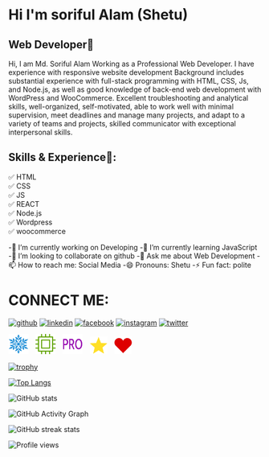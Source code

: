# Hi I'm soriful Alam (Shetu)
##  Web Developer🤷‍

Hi, I am Md. Soriful Alam  Working as a Professional Web Developer. I have experience with responsive website development Background includes substantial experience with full-stack programming with HTML, CSS, Js, and Node.js, as well as good knowledge of back-end web development with WordPress and WooCommerce. Excellent troubleshooting and analytical skills, well-organized, self-motivated, able to work well with minimal supervision, meet deadlines and manage many projects, and adapt to a variety of teams and projects, skilled communicator with exceptional interpersonal skills.

## Skills  & Experience💪: <br>
 ✅ HTML <br>
 ✅ CSS <br>
 ✅ JS <br>
 ✅ REACT <br>
 ✅ Node.js <br>
 ✅ Wordpress <br>
 ✅ woocommerce <br>

 -🔭 I’m currently working on Developing 
 -🌱 I’m currently learning JavaScript 
 -👯 I’m looking to collaborate on github 
 -💬 Ask me about Web Development 
 -📫 How to reach me: Social Media 
 -😄 Pronouns: Shetu 
 -⚡ Fun fact: polite 

# CONNECT ME:

[<img src='https://cdn.jsdelivr.net/npm/simple-icons@3.0.1/icons/github.svg' alt='github' height='40'>](https://github.com/sorifulalam)  [<img src='https://cdn.jsdelivr.net/npm/simple-icons@3.0.1/icons/linkedin.svg' alt='linkedin' height='40'>](https://www.linkedin.com/in/soriful-alam-shetu-a3b26020b/)  [<img src='https://cdn.jsdelivr.net/npm/simple-icons@3.0.1/icons/facebook.svg' alt='facebook' height='40'>](https://www.facebook.com/https://www.facebook.com/profile.php?id=100010657595758)  [<img src='https://cdn.jsdelivr.net/npm/simple-icons@3.0.1/icons/instagram.svg' alt='instagram' height='40'>](https://www.instagram.com/soriful__alam/)  [<img src='https://cdn.jsdelivr.net/npm/simple-icons@3.0.1/icons/twitter.svg' alt='twitter' height='40'>](https://twitter.com/https://twitter.com/SorifulShetu)  

<a href='https://archiveprogram.github.com/'><img src='https://raw.githubusercontent.com/acervenky/animated-github-badges/master/assets/acbadge.gif' width='40' height='40'></a> <a href='https://docs.github.com/en/developers'><img src='https://raw.githubusercontent.com/acervenky/animated-github-badges/master/assets/devbadge.gif' width='40' height='40'></a> <a href='https://github.com/pricing'><img src='https://raw.githubusercontent.com/acervenky/animated-github-badges/master/assets/pro.gif' width='40' height='40'></a> <a href='https://stars.github.com/'><img src='https://raw.githubusercontent.com/acervenky/animated-github-badges/master/assets/starbadge.gif' width='35' height='35'></a> <a href='https://docs.github.com/en/github/supporting-the-open-source-community-with-github-sponsors'><img src='https://raw.githubusercontent.com/acervenky/animated-github-badges/master/assets/sponsorbadge.gif' width='35' height='35'></a> 

[![trophy](https://github-profile-trophy.vercel.app/?username=sorifulalam)](https://github.com/ryo-ma/github-profile-trophy)

[![Top Langs](https://github-readme-stats.vercel.app/api/top-langs/?username=sorifulalam)](https://github.com/anuraghazra/github-readme-stats)

![GitHub stats](https://github-readme-stats.vercel.app/api?username=sorifulalam&show_icons=true&count_private=true)  

  ![GitHub Activity Graph](https://activity-graph.herokuapp.com/graph?username=sorifulalam)

![GitHub streak stats](https://github-readme-streak-stats.herokuapp.com/?user=sorifulalam)  

![Profile views](https://gpvc.arturio.dev/sorifulalam)  
